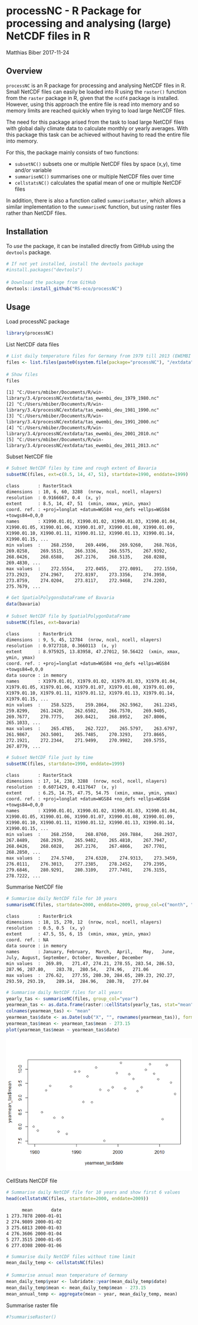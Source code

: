 processNC - R Package for processing and analysing (large) NetCDF files in R
================
Matthias Biber
2017-11-24

Overview
--------

`processNC` is an R package for processing and analysing NetCDF files in R. Small NetCDF files can easily be loaded into R using the `raster()` function from the `raster` package in R, given that the `ncdf4` package is installed. However, using this approach the entire file is read into memory and so memory limits are reached quickly when trying to load large NetCDF files.

The need for this package arised from the task to load large NetCDF files with global daily climate data to calculate monthly or yearly averages. With this package this task can be achieved without having to read the entire file into memory.

For this, the package mainly consists of two functions:

-   `subsetNC()` subsets one or multiple NetCDF files by space (x,y), time and/or variable
-   `summariseNC()` summarises one or multiple NetCDF files over time
-   `cellstatsNC()` calculates the spatial mean of one or multiple NetCDF files

In addition, there is also a function called `summariseRaster`, which allows a similar implementation to the `summariseNC` function, but using raster files rather than NetCDF files.

<!-- You can learn more about the different functions in `vignette("processNC")`.-->
Installation
------------

To *use* the package, it can be installed directly from GitHub using the `devtools` package.

``` r
# If not yet installed, install the devtools package
#install.packages("devtools")

# Download the package from GitHub
devtools::install_github("RS-eco/processNC")
```

Usage
-----

Load processNC package

``` r
library(processNC)
```

List NetCDF data files

``` r
# List daily temperature files for Germany from 1979 till 2013 (EWEMBI ISIMIP2b data)
files <- list.files(paste0(system.file(package="processNC"), "/extdata"), full.names=T)

# Show files
files
```

    [1] "C:/Users/mbiber/Documents/R/win-library/3.4/processNC/extdata/tas_ewembi_deu_1979_1980.nc"
    [2] "C:/Users/mbiber/Documents/R/win-library/3.4/processNC/extdata/tas_ewembi_deu_1981_1990.nc"
    [3] "C:/Users/mbiber/Documents/R/win-library/3.4/processNC/extdata/tas_ewembi_deu_1991_2000.nc"
    [4] "C:/Users/mbiber/Documents/R/win-library/3.4/processNC/extdata/tas_ewembi_deu_2001_2010.nc"
    [5] "C:/Users/mbiber/Documents/R/win-library/3.4/processNC/extdata/tas_ewembi_deu_2011_2013.nc"

Subset NetCDF file

``` r
# Subset NetCDF files by time and rough extent of Bavaria
subsetNC(files, ext=c(8.5, 14, 47, 51), startdate=1990, enddate=1999)
```

    class       : RasterStack 
    dimensions  : 10, 6, 60, 3288  (nrow, ncol, ncell, nlayers)
    resolution  : 0.9166667, 0.4  (x, y)
    extent      : 8.5, 14, 47, 51  (xmin, xmax, ymin, ymax)
    coord. ref. : +proj=longlat +datum=WGS84 +no_defs +ellps=WGS84 +towgs84=0,0,0 
    names       : X1990.01.01, X1990.01.02, X1990.01.03, X1990.01.04, X1990.01.05, X1990.01.06, X1990.01.07, X1990.01.08, X1990.01.09, X1990.01.10, X1990.01.11, X1990.01.12, X1990.01.13, X1990.01.14, X1990.01.15, ... 
    min values  :    268.2550,    269.4496,    269.9260,    268.7616,    269.0258,    269.5515,    266.3336,    266.5575,    267.9392,    268.0426,    268.6588,    267.2176,    268.5135,    268.0288,    269.4830, ... 
    max values  :    272.5554,    272.0455,    272.0891,    272.1550,    273.2923,    274.2967,    272.8197,    273.3356,    274.3950,    273.8759,    274.0204,    273.8117,    272.9468,    274.2203,    275.7679, ... 

``` r
# Get SpatialPolygonsDataFrame of Bavaria
data(bavaria)

# Subset NetCDF file by SpatialPolygonDataFrame
subsetNC(files, ext=bavaria)
```

    class       : RasterBrick 
    dimensions  : 9, 5, 45, 12784  (nrow, ncol, ncell, nlayers)
    resolution  : 0.9727318, 0.3660113  (x, y)
    extent      : 8.975925, 13.83958, 47.27012, 50.56422  (xmin, xmax, ymin, ymax)
    coord. ref. : +proj=longlat +datum=WGS84 +no_defs +ellps=WGS84 +towgs84=0,0,0 
    data source : in memory
    names       : X1979.01.01, X1979.01.02, X1979.01.03, X1979.01.04, X1979.01.05, X1979.01.06, X1979.01.07, X1979.01.08, X1979.01.09, X1979.01.10, X1979.01.11, X1979.01.12, X1979.01.13, X1979.01.14, X1979.01.15, ... 
    min values  :    258.5225,    259.2864,    262.5962,    261.2245,    259.8299,    261.2420,    262.6502,    266.7570,    269.9405,    269.7677,    270.7775,    269.8421,    268.8952,    267.8006,    265.1033, ... 
    max values  :    265.4785,    262.7227,    265.5797,    263.6797,    261.9867,    263.5001,    265.7485,    270.3293,    273.8665,    272.1921,    272.2344,    271.9499,    270.9982,    269.5755,    267.8779, ... 

``` r
# Subset NetCDF file just by time
subsetNC(files, startdate=1990, enddate=1999)
```

    class       : RasterStack 
    dimensions  : 17, 14, 238, 3288  (nrow, ncol, ncell, nlayers)
    resolution  : 0.6071429, 0.4117647  (x, y)
    extent      : 6.25, 14.75, 47.75, 54.75  (xmin, xmax, ymin, ymax)
    coord. ref. : +proj=longlat +datum=WGS84 +no_defs +ellps=WGS84 +towgs84=0,0,0 
    names       : X1990.01.01, X1990.01.02, X1990.01.03, X1990.01.04, X1990.01.05, X1990.01.06, X1990.01.07, X1990.01.08, X1990.01.09, X1990.01.10, X1990.01.11, X1990.01.12, X1990.01.13, X1990.01.14, X1990.01.15, ... 
    min values  :    268.2550,    268.8760,    269.7884,    268.2937,    267.8489,    268.2939,    265.9402,    265.4810,    267.7947,    268.0426,    268.6028,    267.2176,    267.4866,    267.7701,    268.2850, ... 
    max values  :    274.5740,    274.6320,    274.9313,    273.3459,    276.0111,    276.3013,    277.2385,    278.2452,    279.2395,    279.6846,    280.9291,    280.3109,    277.7491,    276.3155,    278.7222, ... 

Summarise NetCDF file

``` r
# Summarise daily NetCDF file for 10 years 
summariseNC(files, startdate=2000, enddate=2009, group_col=c("month", "year"))
```

    class       : RasterBrick 
    dimensions  : 18, 15, 270, 12  (nrow, ncol, ncell, nlayers)
    resolution  : 0.5, 0.5  (x, y)
    extent      : 47.5, 55, 6, 15  (xmin, xmax, ymin, ymax)
    coord. ref. : NA 
    data source : in memory
    names       : January, February,  March,  April,    May,   June,   July, August, September, October, November, December 
    min values  :  269.89,   271.47, 274.21, 278.55, 283.54, 286.53, 287.96, 287.80,    283.78,  280.54,   274.96,   271.06 
    max values  :  276.62,   277.55, 280.30, 284.65, 289.23, 292.27, 293.59, 293.19,    289.14,  284.96,   280.78,   277.04 

``` r
# Summarise daily NetCDF files for all years
yearly_tas <- summariseNC(files, group_col="year")
yearmean_tas <- as.data.frame(raster::cellStats(yearly_tas, stat="mean"))
colnames(yearmean_tas) <- "mean"
yearmean_tas$date <- as.Date(sub("X", "", rownames(yearmean_tas)), format="%Y")
yearmean_tas$mean <- yearmean_tas$mean - 273.15
plot(yearmean_tas$mean ~ yearmean_tas$date)
```

![](README_files/figure-markdown_github-ascii_identifiers/unnamed-chunk-5-1.png)

CellStats NetCDF file

``` r
# Summarise daily NetCDF file for 10 years and show first 6 values
head(cellstatsNC(files, startdate=2000, enddate=2009))
```

          mean       date
    1 273.7878 2000-01-01
    2 274.9809 2000-01-02
    3 275.6813 2000-01-03
    4 276.3606 2000-01-04
    5 277.3515 2000-01-05
    6 277.0308 2000-01-06

``` r
# Summarise daily NetCDF files without time limit
mean_daily_temp <- cellstatsNC(files)

# Summarise annual mean temperature of Germany 
mean_daily_temp$year <- lubridate::year(mean_daily_temp$date)
mean_daily_temp$mean <- mean_daily_temp$mean - 273.15
mean_annual_temp <- aggregate(mean ~ year, mean_daily_temp, mean)
```

Summarise raster file

``` r
#?summariseRaster()
```
